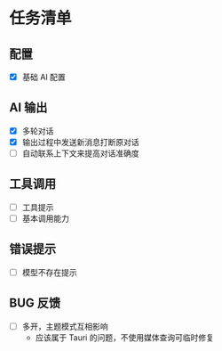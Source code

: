 # 任务清单

## 配置

- [x] 基础 AI 配置

## AI 输出

- [x] 多轮对话
- [x] 输出过程中发送新消息打断原对话
- [ ] 自动联系上下文来提高对话准确度

## 工具调用

- [ ] 工具提示
- [ ] 基本调用能力

## 错误提示

- [ ] 模型不存在提示

## BUG 反馈

- [ ] 多开，主题模式互相影响
  - 应该属于 Tauri 的问题，不使用媒体查询可临时修复
